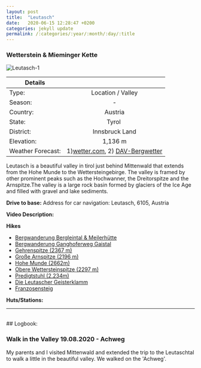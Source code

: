 ```yaml
---
layout: post
title:  "Leutasch"
date:   2020-06-15 12:28:47 +0200
categories: jekyll update
permalink: /:categories/:year/:month/:day/:title
---
```

### Wetterstein & Mieminger Kette
![Leutasch-1](/hikingblog.github.io/assets/img/hiking/Leutasch-1.jpg)



| Details       |               |
| ------------- |:-------------:|
| Type:         | Location / Valley      |
| Season:       |  -            |
| Country:      |	Austria     |
| State:        |	Tyrol       |
| District:	    | Innsbruck Land   |
| Elevation:    |	1,136 m   |
| Weather Forecast:   | 1)[wetter.com](https://www.wetter.com/oesterreich/leutasch/ATAT30335.html),  2) [DAV-Bergwetter](https://www.alpenverein.de/DAV-Services/Bergwetter/Allgaeu-Karwendel-Ammergau-Zugspitze-Arlberg)|

Leutasch is a beautiful valley in tirol just behind Mittenwald that extends from the Hohe Munde to the Wettersteingebirge. The valley is framed by other prominent peaks such as the Hochwanner, the Dreitorspitze and the Arnspitze.The valley is a large rock basin formed by glaciers of the Ice Age and filled with gravel and lake sediments.

**Drive to base:**
Address for car navigation:  Leutasch, 6105, Austria

**Video Description:**


**Hikes**
- [Bergwanderung Bergleintal & Meilerhütte](https://www.tirol.at/reisefuehrer/sport/wandern/wandertouren/a-bergleintal-und-meilerhuette)
- [Bergwanderung Ganghoferweg Gaistal](https://www.tirol.at/reisefuehrer/sport/wandern/wandertouren/a-tagestour-ganghoferweg-im-gaistal)
- [Gehrenspitze (2367 m)](https://www.hoehenrausch.de/berge/gehrenspitze/)
- [Große Arnspitze (2196 m)](https://www.hoehenrausch.de/berge/grosse-arnspitze/)
- [Hohe Munde (2662m)](https://www.bergtour-online.de/bergtouren/bergwanderungen/schwer/hohe-munde-ueberschreitung/)
- [Obere Wettersteinspitze (2297 m)](https://www.hoehenrausch.de/berge/wettersteinspitze/)
- [Predigtstuhl (2.234m)](https://www.tirol.at/reisefuehrer/sport/wandern/wandertouren/a-predigtstuhl)
- [Die Leutascher Geisterklamm](https://www.outdooractive.com/de/route/wanderung/seefeld/die-leutascher-geisterklamm/1374793/)
- [Franzosensteig](https://www.outdooractive.com/de/route/wanderung/zugspitzregion/franzosensteig-rundweg-ab-mittenwald-oberhalb-der-leutascher-schanz/45231266/)

**Huts/Stations:**

-------
<br>
## Logbook:

### Walk in the Valley 19.08.2020 - Achweg
My parents and I visited Mittenwald and extended the trip to the Leutaschtal to walk a little in the beautiful valley. We walked on the 'Achweg'.
